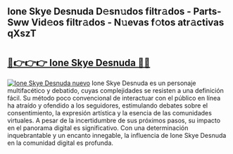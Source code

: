 ## Ione Skye Desnuda D𝚎sn𝚞dos filtr𝚊dos - Parts-Sww Vid𝚎os filtr𝚊dos - N𝚞evas f𝚘tos atr𝚊ctivas qXszT

# <h2><a href="http://mbcatry.tromn.icu/?c=Ione+Skye+Desnuda">🔗👉👉👉 Ione Skye Desnuda 🔗🔗</a></h2>

[![Ione Skye Desnuda nuevo](https://i.imgur.com/pEAQMta.gif)](http://mbcatry.tromn.icu/?c=Ione+Skye+Desnuda)
Ione Skye Desnuda es un personaje multifacético y debatido, cuyas complejidades se resisten a una definición fácil.  Su método poco convencional de interactuar con el público en línea ha atraído y ofendido a los seguidores, estimulando debates sobre el consentimiento, la expresión artística y la esencia de las comunidades virtuales. A pesar de la incertidumbre de sus próximos pasos, su impacto en el panorama digital es significativo. Con una determinación inquebrantable y un encanto innegable, la influencia de Ione Skye Desnuda en la comunidad digital es profunda.
